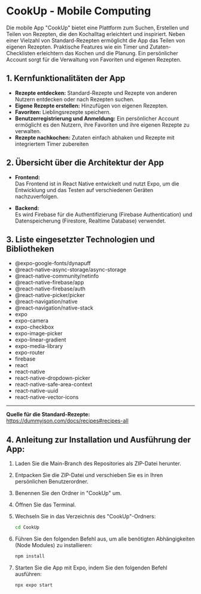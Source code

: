 # CookUp - Mobile Computing

Die mobile App "CookUp" bietet eine Plattform zum Suchen, Erstellen und Teilen von Rezepten, die den Kochalltag erleichtert und inspiriert. Neben einer Vielzahl von Standard-Rezepten ermöglicht die App das Teilen von eigenen Rezepten. Praktische Features wie ein Timer und Zutaten-Checklisten erleichtern das Kochen und die Planung. Ein persönlicher Account sorgt für die Verwaltung von Favoriten und eigenen Rezepten.

## 1. Kernfunktionalitäten der App

- **Rezepte entdecken:** Standard-Rezepte und Rezepte von anderen Nutzern entdecken oder nach Rezepten suchen.
- **Eigene Rezepte erstellen:** Hinzufügen von eigenen Rezepten.
- **Favoriten:** Lieblingsrezepte speichern.
- **Benutzerregistrierung und Anmeldung:** Ein persönlicher Account ermöglicht es den Nutzern, ihre Favoriten und ihre eigenen Rezepte zu verwalten.
- **Rezepte nachkochen:** Zutaten einfach abhaken und Rezepte mit integriertem Timer zubereiten
  
## 2. Übersicht über die Architektur der App 

- **Frontend:**  
  Das Frontend ist in React Native entwickelt und nutzt Expo, um die Entwicklung und das Testen auf verschiedenen Geräten nachzuverfolgen.

- **Backend:**  
  Es wird Firebase für die Authentifizierung (Firebase Authentication) und Datenspeicherung (Firestore, Realtime Database) verwendet.

## 3. Liste eingesetzter Technologien und Bibliotheken

- @expo-google-fonts/dynapuff
- @react-native-async-storage/async-storage
- @react-native-community/netinfo
- @react-native-firebase/app
- @react-native-firebase/auth
- @react-native-picker/picker
- @react-navigation/native
- @react-navigation/native-stack
- expo
- expo-camera
- expo-checkbox
- expo-image-picker
- expo-linear-gradient
- expo-media-library
- expo-router
- firebase
- react
- react-native
- react-native-dropdown-picker
- react-native-safe-area-context
- react-native-uuid
- react-native-vector-icons

---
**Quelle für die Standard-Rezepte:** https://dummyjson.com/docs/recipes#recipes-all


## 4. Anleitung zur Installation und Ausführung der App:
1. Laden Sie die Main-Branch des Repositories als ZIP-Datei herunter.
2. Entpacken Sie die ZIP-Datei und verschieben Sie es in Ihren persönlichen Benutzerordner.
3. Benennen Sie den Ordner in "CookUp" um.
4. Öffnen Sie das Terminal.
5. Wechseln Sie in das Verzeichnis des "CookUp"-Ordners:
    ```bash
   cd CookUp
   ```
6. Führen Sie den folgenden Befehl aus, um alle benötigten Abhängigkeiten (Node Modules) zu installieren:
   
    ```bash
   npm install
   ```
7. Starten Sie die App mit Expo, indem Sie den folgenden Befehl ausführen:

    ```bash
    npx expo start
   ```
